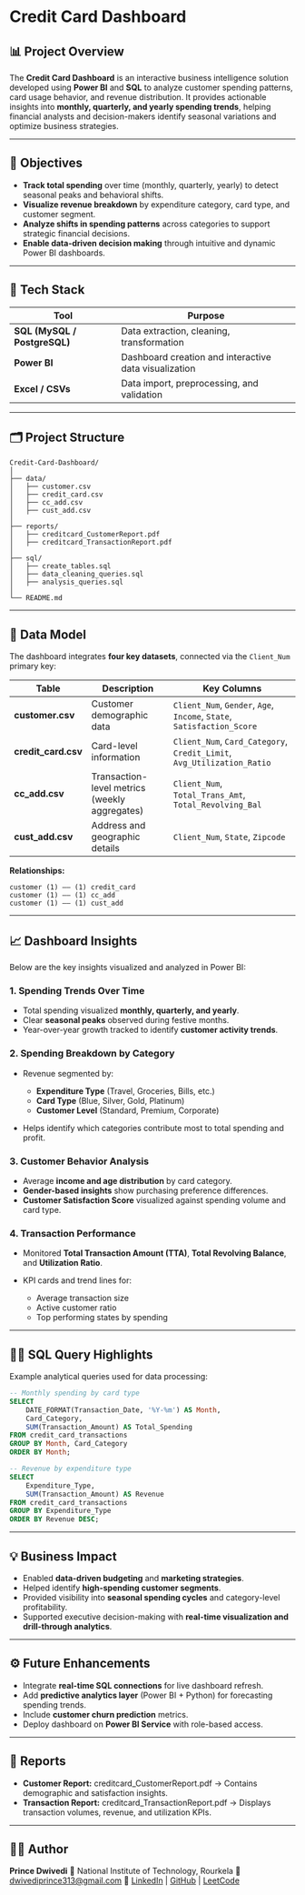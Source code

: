 # Credit Card Dashboard

## 📊 Project Overview

The **Credit Card Dashboard** is an interactive business intelligence solution developed using **Power BI** and **SQL** to analyze customer spending patterns, card usage behavior, and revenue distribution.
It provides actionable insights into **monthly, quarterly, and yearly spending trends**, helping financial analysts and decision-makers identify seasonal variations and optimize business strategies.

---

## 🧠 Objectives

* **Track total spending** over time (monthly, quarterly, yearly) to detect seasonal peaks and behavioral shifts.
* **Visualize revenue breakdown** by expenditure category, card type, and customer segment.
* **Analyze shifts in spending patterns** across categories to support strategic financial decisions.
* **Enable data-driven decision making** through intuitive and dynamic Power BI dashboards.

---

## 🧩 Tech Stack

| Tool                         | Purpose                                               |
| ---------------------------- | ----------------------------------------------------- |
| **SQL (MySQL / PostgreSQL)** | Data extraction, cleaning, transformation             |
| **Power BI**                 | Dashboard creation and interactive data visualization |
| **Excel / CSVs**             | Data import, preprocessing, and validation            |

---

## 🗂️ Project Structure

```
Credit-Card-Dashboard/
│
├── data/
│   ├── customer.csv
│   ├── credit_card.csv
│   ├── cc_add.csv
│   ├── cust_add.csv
│
├── reports/
│   ├── creditcard_CustomerReport.pdf
│   ├── creditcard_TransactionReport.pdf
│
├── sql/
│   ├── create_tables.sql
│   ├── data_cleaning_queries.sql
│   ├── analysis_queries.sql
│
└── README.md
```

---

## 🧮 Data Model

The dashboard integrates **four key datasets**, connected via the `Client_Num` primary key:

| Table               | Description                                   | Key Columns                                                            |
| ------------------- | --------------------------------------------- | ---------------------------------------------------------------------- |
| **customer.csv**    | Customer demographic data                     | `Client_Num`, `Gender`, `Age`, `Income`, `State`, `Satisfaction_Score` |
| **credit_card.csv** | Card-level information                        | `Client_Num`, `Card_Category`, `Credit_Limit`, `Avg_Utilization_Ratio` |
| **cc_add.csv**      | Transaction-level metrics (weekly aggregates) | `Client_Num`, `Total_Trans_Amt`, `Total_Revolving_Bal`                 |
| **cust_add.csv**    | Address and geographic details                | `Client_Num`, `State`, `Zipcode`                                       |

**Relationships:**

```
customer (1) —— (1) credit_card
customer (1) —— (1) cc_add
customer (1) —— (1) cust_add
```

---

## 📈 Dashboard Insights

Below are the key insights visualized and analyzed in Power BI:

### 1. Spending Trends Over Time

* Total spending visualized **monthly, quarterly, and yearly**.
* Clear **seasonal peaks** observed during festive months.
* Year-over-year growth tracked to identify **customer activity trends**.

### 2. Spending Breakdown by Category

* Revenue segmented by:

  * **Expenditure Type** (Travel, Groceries, Bills, etc.)
  * **Card Type** (Blue, Silver, Gold, Platinum)
  * **Customer Level** (Standard, Premium, Corporate)
* Helps identify which categories contribute most to total spending and profit.

### 3. Customer Behavior Analysis

* Average **income and age distribution** by card category.
* **Gender-based insights** show purchasing preference differences.
* **Customer Satisfaction Score** visualized against spending volume and card type.

### 4. Transaction Performance

* Monitored **Total Transaction Amount (TTA)**, **Total Revolving Balance**, and **Utilization Ratio**.
* KPI cards and trend lines for:

  * Average transaction size
  * Active customer ratio
  * Top performing states by spending

---

## 🧑‍💻 SQL Query Highlights

Example analytical queries used for data processing:

```sql
-- Monthly spending by card type
SELECT
    DATE_FORMAT(Transaction_Date, '%Y-%m') AS Month,
    Card_Category,
    SUM(Transaction_Amount) AS Total_Spending
FROM credit_card_transactions
GROUP BY Month, Card_Category
ORDER BY Month;

-- Revenue by expenditure type
SELECT
    Expenditure_Type,
    SUM(Transaction_Amount) AS Revenue
FROM credit_card_transactions
GROUP BY Expenditure_Type
ORDER BY Revenue DESC;
```

---

## 💡 Business Impact

* Enabled **data-driven budgeting** and **marketing strategies**.
* Helped identify **high-spending customer segments**.
* Provided visibility into **seasonal spending cycles** and category-level profitability.
* Supported executive decision-making with **real-time visualization and drill-through analytics**.

---

## ⚙️ Future Enhancements

* Integrate **real-time SQL connections** for live dashboard refresh.
* Add **predictive analytics layer** (Power BI + Python) for forecasting spending trends.
* Include **customer churn prediction** metrics.
* Deploy dashboard on **Power BI Service** with role-based access.

---

## 🧾 Reports

* **Customer Report:** creditcard_CustomerReport.pdf
  → Contains demographic and satisfaction insights.
* **Transaction Report:** creditcard_TransactionReport.pdf
  → Displays transaction volumes, revenue, and utilization KPIs.

---

## 🧑‍🏫 Author

**Prince Dwivedi**
📍 National Institute of Technology, Rourkela
📧 [dwivediprince313@gmail.com](mailto:dwivediprince313@gmail.com)
🔗 [LinkedIn](https://www.linkedin.com/) | [GitHub](https://github.com/aayushmaan07) | [LeetCode](https://leetcode.com/)

